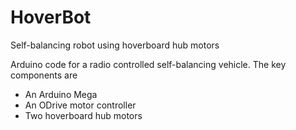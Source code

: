 # HoverBot
Self-balancing robot using hoverboard hub motors

Arduino code for a radio controlled self-balancing vehicle.
The key components are
* An Arduino Mega
* An ODrive motor controller
* Two hoverboard hub motors
